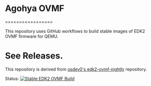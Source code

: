 # Agohya OVMF
=================

This repository uses GitHub workflows to build stable images of EDK2 OVMF
firmware for QEMU.

See Releases.
=================

This repository is derived from [osdev0's edk2-ovmf-nightly](https://github.com/osdev0/edk2-ovmf-nightly) repository.

Status: 
[![Stable EDK2 OVMF Build](https://github.com/nbrglm/agohya-ovmf/actions/workflows/stable.yml/badge.svg)](https://github.com/nbrglm/agohya-ovmf/actions/workflows/stable.yml)
